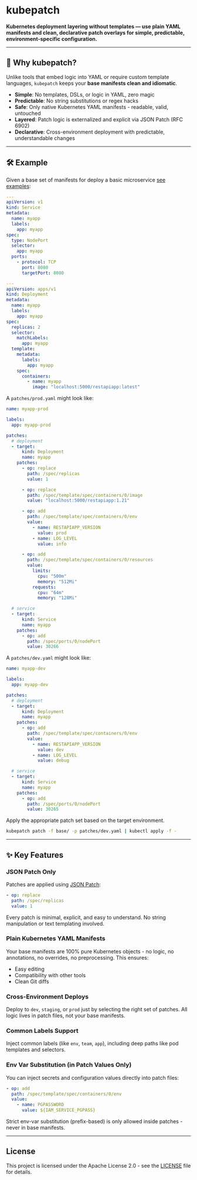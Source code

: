 # kubepatch

**Kubernetes deployment layering without templates — use plain YAML manifests and clean, declarative patch overlays for
simple, predictable, environment-specific configuration.**


---

## 🎯 Why kubepatch?

Unlike tools that embed logic into YAML or require custom template languages, `kubepatch` keeps
your **base manifests clean and idiomatic**.

* **Simple**: No templates, DSLs, or logic in YAML, zero magic
* **Predictable**: No string substitutions or regex hacks
* **Safe**: Only native Kubernetes YAML manifests - readable, valid, untouched
* **Layered**: Patch logic is externalized and explicit via JSON Patch (RFC 6902)
* **Declarative**: Cross-environment deployment with predictable, understandable changes

---

## 🛠 Example

Given a base set of manifests for deploy a basic microservice [see examples](examples/01-basic-microservice):

```yaml
---
apiVersion: v1
kind: Service
metadata:
  name: myapp
  labels:
    app: myapp
spec:
  type: NodePort
  selector:
    app: myapp
  ports:
    - protocol: TCP
      port: 8080
      targetPort: 8080

---
apiVersion: apps/v1
kind: Deployment
metadata:
  name: myapp
  labels:
    app: myapp
spec:
  replicas: 2
  selector:
    matchLabels:
      app: myapp
  template:
    metadata:
      labels:
        app: myapp
    spec:
      containers:
        - name: myapp
          image: "localhost:5000/restapiapp:latest"
```

A `patches/prod.yaml` might look like:

```yaml
name: myapp-prod

labels:
  app: myapp-prod

patches:
  # deployment
  - target:
      kind: Deployment
      name: myapp
    patches:
      - op: replace
        path: /spec/replicas
        value: 1

      - op: replace
        path: /spec/template/spec/containers/0/image
        value: "localhost:5000/restapiapp:1.21"

      - op: add
        path: /spec/template/spec/containers/0/env
        value:
          - name: RESTAPIAPP_VERSION
            value: prod
          - name: LOG_LEVEL
            value: info

      - op: add
        path: /spec/template/spec/containers/0/resources
        value:
          limits:
            cpu: "500m"
            memory: "512Mi"
          requests:
            cpu: "64m"
            memory: "128Mi"

  # service
  - target:
      kind: Service
      name: myapp
    patches:
      - op: add
        path: /spec/ports/0/nodePort
        value: 30266
```

A `patches/dev.yaml` might look like:

```yaml
name: myapp-dev

labels:
  app: myapp-dev

patches:
  # deployment
  - target:
      kind: Deployment
      name: myapp
    patches:
      - op: add
        path: /spec/template/spec/containers/0/env
        value:
          - name: RESTAPIAPP_VERSION
            value: dev
          - name: LOG_LEVEL
            value: debug

  # service
  - target:
      kind: Service
      name: myapp
    patches:
      - op: add
        path: /spec/ports/0/nodePort
        value: 30265
```

Apply the appropriate patch set based on the target environment.

```bash
kubepatch patch -f base/ -p patches/dev.yaml | kubectl apply -f -
```

---

## ✨ Key Features

### JSON Patch Only

Patches are applied using [JSON Patch](https://tools.ietf.org/html/rfc6902):

```yaml
- op: replace
  path: /spec/replicas
  value: 1
```

Every patch is minimal, explicit, and easy to understand. No string manipulation or text templating involved.

### Plain Kubernetes YAML Manifests

Your base manifests are 100% pure Kubernetes objects - no logic, no annotations, no overrides, no preprocessing. This
ensures:

* Easy editing
* Compatibility with other tools
* Clean Git diffs

### Cross-Environment Deploys

Deploy to `dev`, `staging`, or `prod` just by selecting the right set of patches. All logic lives in patch files, not
your base manifests.

### Common Labels Support

Inject common labels (like `env`, `team`, `app`), including deep paths like pod templates and selectors.

### Env Var Substitution (in Patch Values Only)

You can inject secrets and configuration values directly into patch files:

```yaml
- op: add
  path: /spec/template/spec/containers/0/env
  value:
    - name: PGPASSWORD
      value: ${IAM_SERVICE_PGPASS}
```

Strict env-var substitution (prefix-based) is only allowed inside patches - never in base manifests.

---

## License

This project is licensed under the Apache License 2.0 - see the [LICENSE](LICENSE) file for details.
